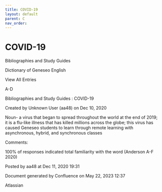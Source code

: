 ```yaml
---
title: COVID-19
layout: default
parent: C
nav_order:
---
```


# COVID-19

Bibliographies and Study Guides

Dictionary of Geneseo English

View All Entries

A-D

Bibliographies and Study Guides : COVID-19

Created by  Unknown User (aa48) on Dec 10, 2020

Noun- a virus that began to spread throughout the world at the end of 2019; it is a flu-like illness that has killed millions across the globe; this virus has caused Geneseo students to learn through remote learning with asynchronous, hybrid, and synchronous classes 

Comments:

100% of responses indicated total familiarity with the word (Anderson A-F 2020)

Posted by aa48 at Dec 11, 2020 19:31

Document generated by Confluence on May 22, 2023 12:37

Atlassian
